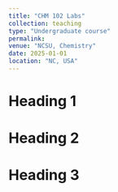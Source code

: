 ```yaml
---
title: "CHM 102 Labs"
collection: teaching
type: "Undergraduate course"
permalink:
venue: "NCSU, Chemistry"
date: 2025-01-01
location: "NC, USA"
---
```



Heading 1
======

Heading 2
======

Heading 3
======
